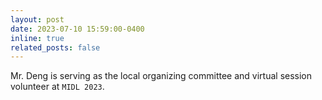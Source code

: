 ```yaml
---
layout: post
date: 2023-07-10 15:59:00-0400
inline: true
related_posts: false
---
```


Mr. Deng is serving as the local organizing committee and virtual session volunteer at `MIDL 2023`.
